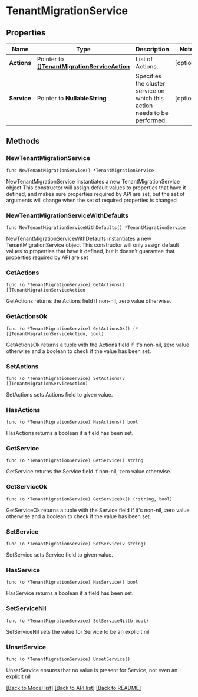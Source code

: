 # TenantMigrationService

## Properties

Name | Type | Description | Notes
------------ | ------------- | ------------- | -------------
**Actions** | Pointer to [**[]TenantMigrationServiceAction**](TenantMigrationServiceAction.md) | List of Actions. | [optional] 
**Service** | Pointer to **NullableString** | Specifies the cluster service on which this action needs to be performed. | [optional] 

## Methods

### NewTenantMigrationService

`func NewTenantMigrationService() *TenantMigrationService`

NewTenantMigrationService instantiates a new TenantMigrationService object
This constructor will assign default values to properties that have it defined,
and makes sure properties required by API are set, but the set of arguments
will change when the set of required properties is changed

### NewTenantMigrationServiceWithDefaults

`func NewTenantMigrationServiceWithDefaults() *TenantMigrationService`

NewTenantMigrationServiceWithDefaults instantiates a new TenantMigrationService object
This constructor will only assign default values to properties that have it defined,
but it doesn't guarantee that properties required by API are set

### GetActions

`func (o *TenantMigrationService) GetActions() []TenantMigrationServiceAction`

GetActions returns the Actions field if non-nil, zero value otherwise.

### GetActionsOk

`func (o *TenantMigrationService) GetActionsOk() (*[]TenantMigrationServiceAction, bool)`

GetActionsOk returns a tuple with the Actions field if it's non-nil, zero value otherwise
and a boolean to check if the value has been set.

### SetActions

`func (o *TenantMigrationService) SetActions(v []TenantMigrationServiceAction)`

SetActions sets Actions field to given value.

### HasActions

`func (o *TenantMigrationService) HasActions() bool`

HasActions returns a boolean if a field has been set.

### GetService

`func (o *TenantMigrationService) GetService() string`

GetService returns the Service field if non-nil, zero value otherwise.

### GetServiceOk

`func (o *TenantMigrationService) GetServiceOk() (*string, bool)`

GetServiceOk returns a tuple with the Service field if it's non-nil, zero value otherwise
and a boolean to check if the value has been set.

### SetService

`func (o *TenantMigrationService) SetService(v string)`

SetService sets Service field to given value.

### HasService

`func (o *TenantMigrationService) HasService() bool`

HasService returns a boolean if a field has been set.

### SetServiceNil

`func (o *TenantMigrationService) SetServiceNil(b bool)`

 SetServiceNil sets the value for Service to be an explicit nil

### UnsetService
`func (o *TenantMigrationService) UnsetService()`

UnsetService ensures that no value is present for Service, not even an explicit nil

[[Back to Model list]](../README.md#documentation-for-models) [[Back to API list]](../README.md#documentation-for-api-endpoints) [[Back to README]](../README.md)


